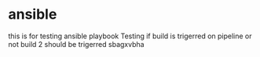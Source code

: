 # ansible
this is for testing ansible playbook
Testing if build is trigerred on pipeline or not
build 2 should be trigerred
sbagxvbha
